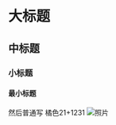 # 大标题
## 中标题
### 小标题
#### 最小标题
然后普通写
橘色21+1231
![照片](https://i.loli.net/2020/12/05/CuTUBIgfdL9Et8D.jpg)
